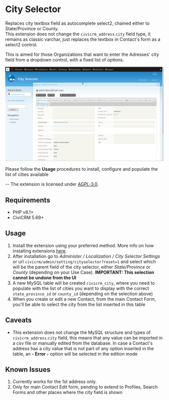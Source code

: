 # City Selector

Replaces city textbox field as autocomplete select2, chained either to State/Province or County.  
This extension does not change the `civicrm_address`.`city` field type, it remains as classic varchar, just replaces the textbox in Contact's form as a select2 control.  

This is aimed for those Organizations that want to enter the Adresses' city field from a dropdown control, with a fixed list of options.  

![Demo](images/demo.gif)

Please follow the **Usage** procedures to install, configure and populate the list of cities available

--
The extension is licensed under [AGPL-3.0](LICENSE.txt).

## Requirements

* PHP v8.1+
* CiviCRM 5.69+

## Usage

1. Install the extension using your preferred method. More info on how installing extensions [here](https://docs.civicrm.org/sysadmin/en/latest/customize/extensions/).
2. After installation go to *Administer / Localization / City Selector Settings* or url `civicrm/admin/setting/cityselector?reset=1` and select which will be the parent field
of the city selector, either *State/Province* or *County* (depending on your Use Case). **IMPORTANT: This selection cannot be undone from the UI**
3. A new MySQL table will be created `civicrm_city`, where you need to populate with the list of cities you want to display with the correct `state_province_id` or `county_id`
(depending on the selection above)
4. When you create or edit a new Contact, from the main Contact Form, you'll be able to select the city from the list inserted in this table

## Caveats

- This extension does not change the MySQL structure and types of `civicrm_address`.`city` field, this means that any value can be imported in a csv file or manually edited
from the database. In case a Contact's address has a city value that is not part of any option inserted in the table, an **- Error -** option will be selected in the edition mode

## Known Issues

1. Currently works for the 1st address only.
2. Only for main Contact Edit form, pending to extend to Profiles, Search Forms and other places where the city field is shown
